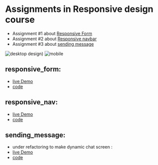 # Assignments in Responsive design course 

- Assignment #1 about [Responsive Form](#responsive_form)
- Assignment #2 about [Responsive navbar](#responsive_nav)
- Assignment #3 about [sending message](#sending_message)

 
![desktop design)](https://user-images.githubusercontent.com/97320765/209518550-e68e9e04-068b-4308-9b64-862fc24fce9e.png)
![mobile](https://user-images.githubusercontent.com/97320765/209520089-bd132f09-02d7-4fd6-b6dc-08649b87f986.png)

## responsive_form:

  - [live Demo](https://mohamedyahia831.github.io/ITI-Training/Responsive%20Web/Form/)
  - [code](https://github.com/MohamedYahia831/ITI-Training/blob/main/Responsive%20Web/Form/)
  
  
  ## responsive_nav:
  - [live Demo](https://mohamedyahia831.github.io/ITI-Training/Responsive%20Web/NavBar/index.html)
  - [code](https://github.com/MohamedYahia831/ITI-Training/blob/main/Responsive%20Web/NavBar/)


## sending_message:
  - under refactoring to make dynamic chat screen :
  - [live Demo](https://mohamedyahia831.github.io/ITI-Training/Responsive%20Web/InputMessage/index.html)
  - [code](https://github.com/MohamedYahia831/ITI-Training/blob/main/Responsive%20Web/InputMessage/)
